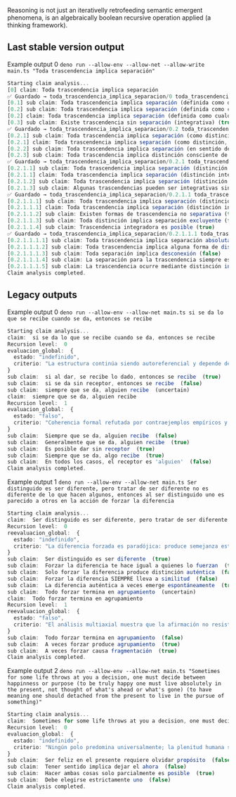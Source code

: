 Reasoning is not just an iterativelly retrofeeding semantic emergent phenomena, is an algebraically boolean recursive operation applied (a thinking framework).

## Last stable version output

Example output 0 ```deno run --allow-env --allow-net --allow-write main.ts "Toda trascendencia implica separación"```
```ts
Starting claim analysis...
[0] claim: Toda trascendencia implica separación
✅ Guardado → toda_trascendencia_implica_separacion/0 toda_trascendencia_implica_separacion.json
[0.1] sub claim: Toda trascendencia implica separación (definida como distinción disyuntiva) (true)
[0.2] sub claim: Toda trascendencia implica separación (definida como cualquier distinción, incluso integrativa) (uncertain)
[0.2] claim: Toda trascendencia implica separación (definida como cualquier distinción, incluso integrativa)
[0.3] sub claim: Existe trascendencia sin separación (integrativa) (true)
✅ Guardado → toda_trascendencia_implica_separacion/0.2 toda_trascendencia_implica_separacion.json
[0.2.1] sub claim: Toda trascendencia implica separación (como distinción, incluso integrativa) (uncertain)
[0.2.1] claim: Toda trascendencia implica separación (como distinción, incluso integrativa)
[0.2.2] sub claim: Toda trascendencia implica separación (en sentido de ruptura o aislamiento) (false)
[0.2.3] sub claim: Toda trascendencia implica distinción consciente de estados (true)
✅ Guardado → toda_trascendencia_implica_separacion/0.2.1 toda_trascendencia_implica_separacion.json
[0.2.1.1] sub claim: Toda trascendencia implica separación (distinción integrativa) (uncertain)
[0.2.1.1] claim: Toda trascendencia implica separación (distinción integrativa)
[0.2.1.2] sub claim: Toda trascendencia implica separación (distinción excluyente) (false)
[0.2.1.3] sub claim: Algunas trascendencias pueden ser integrativas sin separación excluyente (true)
✅ Guardado → toda_trascendencia_implica_separacion/0.2.1.1 toda_trascendencia_implica_separacion.json
[0.2.1.1.1] sub claim: Toda trascendencia implica separación (distinción integrativa) (uncertain)
[0.2.1.1.1] claim: Toda trascendencia implica separación (distinción integrativa)
[0.2.1.1.2] sub claim: Existen formas de trascendencia no separativa (true)
[0.2.1.1.3] sub claim: Toda distinción implica separación excluyente (false)
[0.2.1.1.4] sub claim: Trascendencia integradora es posible (true)
✅ Guardado → toda_trascendencia_implica_separacion/0.2.1.1.1 toda_trascendencia_implica_separacion.json
[0.2.1.1.1.1] sub claim: Toda trascendencia implica separación absoluta (false)
[0.2.1.1.1.2] sub claim: Toda trascendencia implica alguna forma de distinción (true)
[0.2.1.1.1.3] sub claim: Toda separación implica desconexión (false)
[0.2.1.1.1.4] sub claim: La separación para la trascendencia siempre es perceptible (false)
[0.2.1.1.1.5] sub claim: La trascendencia ocurre mediante distinción integrativa (true)
Claim analysis completed.
```

## Legacy outputs

Example output 0 ```deno run --allow-env --allow-net main.ts si se da lo que se recibe cuando se da, entonces se recibe```
```ts
Starting claim analysis...
claim:  si se da lo que se recibe cuando se da, entonces se recibe
Recursion level:  0
evaluacion_global:  {
  estado: "indefinido",
  criterio: "La estructura continúa siendo autoreferencial y depende de condiciones externas no especificadas; no es universal sin contextualización"
}
sub claim:  si al dar, se recibe lo dado, entonces se recibe  (true)
sub claim:  si se da sin receptor, entonces se recibe  (false)
sub claim:  siempre que se da, alguien recibe  (uncertain)
claim:  siempre que se da, alguien recibe
Recursion level:  1
evaluacion_global:  {
  estado: "falso",
  criterio: "Coherencia formal refutada por contraejemplos empíricos y laxitud semántica de 'alguien'."
}
sub claim:  Siempre que se da, alguien recibe  (false)
sub claim:  Generalmente que se da, alguien recibe  (true)
sub claim:  Es posible dar sin receptor  (true)
sub claim:  Siempre que se da, algo recibe  (true)
sub claim:  En todos los casos, el receptor es 'alguien'  (false)
Claim analysis completed.
```

Example output 1 ```deno run --allow-env --allow-net main.ts Ser distinguido es ser diferente, pero tratar de ser diferente no es diferente de lo que hacen algunos, entonces al ser distinguido uno es parecido a otros en la acción de forzar la diferencia```
```ts
Starting claim analysis...
claim:  Ser distinguido es ser diferente, pero tratar de ser diferente no es diferente de lo que hacen algunos, entonces al ser distinguido uno es parecido a otros en la acción de forzar la diferencia
Recursion level:  0
reevaluacion_global:  {
  estado: "indefinido",
  criterio: "La diferencia forzada es paradójica: produce semejanza estructural dentro de la diferencia, pero puede haber excepciones singulares. Estado final: irreducible, bucle interpretativo abierto."
}
sub claim:  Ser distinguido es ser diferente  (true)
sub claim:  Forzar la diferencia te hace igual a quienes lo fuerzan  (true)
sub claim:  Solo forzar la diferencia produce distinción auténtica  (false)
sub claim:  Forzar la diferencia SIEMPRE lleva a similitud  (false)
sub claim:  La diferencia auténtica a veces emerge espontáneamente  (true)
sub claim:  Todo forzar termina en agrupamiento  (uncertain)
claim:  Todo forzar termina en agrupamiento
Recursion level:  1
reevaluacion_global:  {
  estado: "falso",
  criterio: "El análisis multiaxial muestra que la afirmación no resiste contraejemplos robustos y requiere marco condicional, no absoluto."
}
sub claim:  Todo forzar termina en agrupamiento  (false)
sub claim:  A veces forzar produce agrupamiento  (true)
sub claim:  A veces forzar causa fragmentación  (true)
Claim analysis completed.
```

Example output 2 ```deno run --allow-env --allow-net main.ts "Sometimes for some life throws at you a decision, one must decide between happinness or purpose (to be truly happy one must live absolutely in the present, not thought of what's ahead or what's gone) (to have meaning one should detached from the present to live in the pursue of something)"```
```ts
Starting claim analysis...
claim:  Sometimes for some life throws at you a decision, one must decide between happinness or purpose (to be truly happy one must live absolutely in the present, not thought of what's ahead or what's gone) (to have meaning one should detached from the present to live in the pursue of something)
Recursion level:  0
evaluacion_global:  {
  estado: "indefinido",
  criterio: "Ningún polo predomina universalmente; la plenitud humana surge de la tensión productiva entre ambas posibilidades."
}
sub claim:  Ser feliz en el presente requiere olvidar propósito  (false)
sub claim:  Tener sentido implica dejar el ahora  (false)
sub claim:  Hacer ambas cosas solo parcialmente es posible  (true)
sub claim:  Debe elegirse estrictamente uno  (false)
Claim analysis completed.
```
